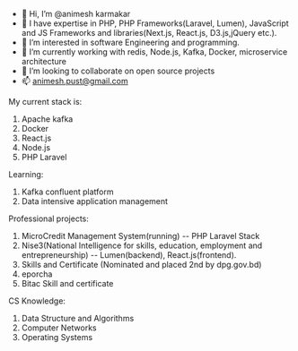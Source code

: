 - 👋 Hi, I’m @animesh karmakar
- 👋 I have expertise in PHP, PHP Frameworks(Laravel, Lumen), JavaScript and JS Frameworks and libraries(Next.js, React.js, D3.js,jQuery etc.).
- 👀 I’m interested in software Engineering and programming.
- 🌱 I’m currently working with redis, Node.js, Kafka, Docker, microservice architecture
- 💞️ I’m looking to collaborate on open source projects 
- 📫 animesh.pust@gmail.com

My current stack is: 
1. Apache kafka
2. Docker
3. React.js 
4. Node.js 
5. PHP Laravel

Learning: 
1. Kafka confluent platform
2. Data intensive application management

Professional projects:
1. MicroCredit Management System(running) -- PHP Laravel Stack
2. Nise3(National Intelligence for skills, education, employment and entrepreneurship) -- Lumen(backend), React.js(frontend).
3. Skills and Certificate (Nominated and placed 2nd by dpg.gov.bd)
4. eporcha 
5. Bitac Skill and certificate

CS Knowledge:
1. Data Structure and Algorithms
2. Computer Networks
3. Operating Systems
<!---
animeshkarmakarAK/animeshkarmakarAK is a ✨ special ✨ repository because its `README.md` (this file) appears on your GitHub profile.
You can click the Preview link to take a look at your changes.
--->
